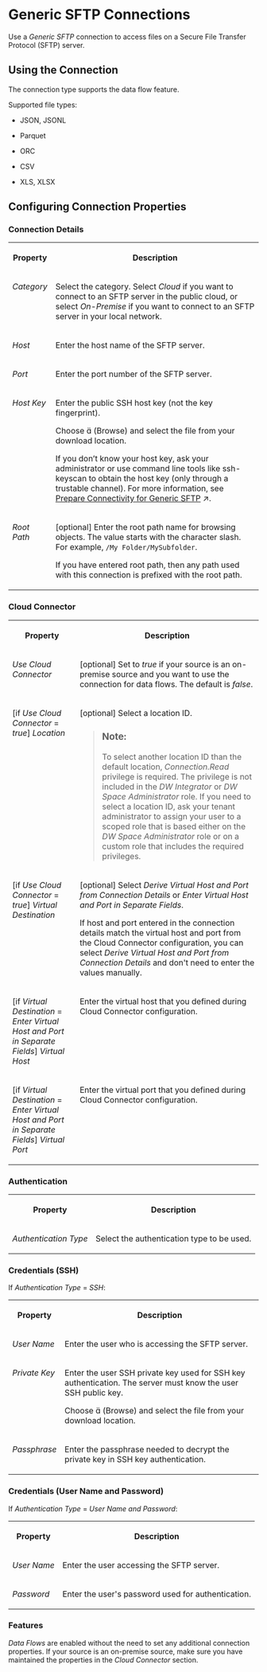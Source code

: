 <!-- loiob645de78a8374c24871ab6169be40d35 -->

<link rel="stylesheet" type="text/css" href="../css/sap-icons.css"/>

# Generic SFTP Connections

Use a *Generic SFTP* connection to access files on a Secure File Transfer Protocol \(SFTP\) server. 



<a name="loiob645de78a8374c24871ab6169be40d35__SFTP_usage"/>

## Using the Connection

The connection type supports the data flow feature.

Supported file types:

-   JSON, JSONL

-   Parquet

-   ORC

-   CSV

-   XLS, XLSX




<a name="loiob645de78a8374c24871ab6169be40d35__section_nrb_hcc_x4b"/>

## Configuring Connection Properties



### Connection Details


<table>
<tr>
<th valign="top">

Property

</th>
<th valign="top">

Description

</th>
</tr>
<tr>
<td valign="top">

*Category* 

</td>
<td valign="top">

Select the category. Select *Cloud* if you want to connect to an SFTP server in the public cloud, or select *On-Premise* if you want to connect to an SFTP server in your local network. 

</td>
</tr>
<tr>
<td valign="top">

*Host* 

</td>
<td valign="top">

Enter the host name of the SFTP server. 

</td>
</tr>
<tr>
<td valign="top">

*Port* 

</td>
<td valign="top">

Enter the port number of the SFTP server. 

</td>
</tr>
<tr>
<td valign="top">

*Host Key* 

</td>
<td valign="top">

Enter the public SSH host key \(not the key fingerprint\). 

Choose <span class="SAP-icons"></span> \(Browse\) and select the file from your download location.

If you don’t know your host key, ask your administrator or use command line tools like ssh-keyscan to obtain the host key \(only through a trustable channel\). For more information, see [Prepare Connectivity for Generic SFTP](https://help.sap.com/viewer/935116dd7c324355803d4b85809cec97/DEV_CURRENT/en-US/5454a8cfdb9845a9b6c772d63b8e92ec.html "To create a Generic SFTP connection, the host's public key is required.") :arrow_upper_right:.

</td>
</tr>
<tr>
<td valign="top">

*Root Path*

</td>
<td valign="top">

\[optional\] Enter the root path name for browsing objects. The value starts with the character slash. For example, `/My Folder/MySubfolder`. 

If you have entered root path, then any path used with this connection is prefixed with the root path.

</td>
</tr>
</table>



### Cloud Connector


<table>
<tr>
<th valign="top">

Property

</th>
<th valign="top">

Description

</th>
</tr>
<tr>
<td valign="top">

*Use Cloud Connector* 

</td>
<td valign="top">

\[optional\] Set to *true* if your source is an on-premise source and you want to use the connection for data flows. The default is *false*. 

</td>
</tr>
<tr>
<td valign="top">

\[if *Use Cloud Connector* = *true*\] *Location* 

</td>
<td valign="top">

\[optional\] Select a location ID. 

> ### Note:  
> To select another location ID than the default location, *Connection.Read* privilege is required. The privilege is not included in the *DW Integrator* or *DW Space Administrator* role. If you need to select a location ID, ask your tenant administrator to assign your user to a scoped role that is based either on the *DW Space Administrator* role or on a custom role that includes the required privileges. 



</td>
</tr>
<tr>
<td valign="top">

\[if *Use Cloud Connector* = *true*\] *Virtual Destination* 

</td>
<td valign="top">

\[optional\] Select *Derive Virtual Host and Port from Connection Details* or *Enter Virtual Host and Port in Separate Fields*. 

If host and port entered in the connection details match the virtual host and port from the Cloud Connector configuration, you can select *Derive Virtual Host and Port from Connection Details* and don't need to enter the values manually.

</td>
</tr>
<tr>
<td valign="top">

\[if *Virtual Destination* = *Enter Virtual Host and Port in Separate Fields*\] *Virtual Host* 

</td>
<td valign="top">

Enter the virtual host that you defined during Cloud Connector configuration. 

</td>
</tr>
<tr>
<td valign="top">

\[if *Virtual Destination* = *Enter Virtual Host and Port in Separate Fields*\] *Virtual Port* 

</td>
<td valign="top">

Enter the virtual port that you defined during Cloud Connector configuration. 

</td>
</tr>
</table>



### Authentication


<table>
<tr>
<th valign="top">

Property

</th>
<th valign="top">

Description

</th>
</tr>
<tr>
<td valign="top">

*Authentication Type*  

</td>
<td valign="top">

Select the authentication type to be used. 

</td>
</tr>
</table>



### Credentials \(SSH\)

If *Authentication Type* = *SSH*:


<table>
<tr>
<th valign="top">

Property

</th>
<th valign="top">

Description

</th>
</tr>
<tr>
<td valign="top">

*User Name*  

</td>
<td valign="top">

Enter the user who is accessing the SFTP server. 

</td>
</tr>
<tr>
<td valign="top">

*Private Key*  

</td>
<td valign="top">

Enter the user SSH private key used for SSH key authentication. The server must know the user SSH public key. 

Choose <span class="SAP-icons"></span> \(Browse\) and select the file from your download location.

</td>
</tr>
<tr>
<td valign="top">

*Passphrase*  

</td>
<td valign="top">

Enter the passphrase needed to decrypt the private key in SSH key authentication. 

</td>
</tr>
</table>



### Credentials \(User Name and Password\)

If *Authentication Type* = *User Name and Password*:


<table>
<tr>
<th valign="top">

Property

</th>
<th valign="top">

Description

</th>
</tr>
<tr>
<td valign="top">

*User Name*  

</td>
<td valign="top">

Enter the user accessing the SFTP server. 

</td>
</tr>
<tr>
<td valign="top">

*Password*  

</td>
<td valign="top">

Enter the user's password used for authentication. 

</td>
</tr>
</table>



### Features

*Data Flows* are enabled without the need to set any additional connection properties. If your source is an on-premise source, make sure you have maintained the properties in the *Cloud Connector* section.

